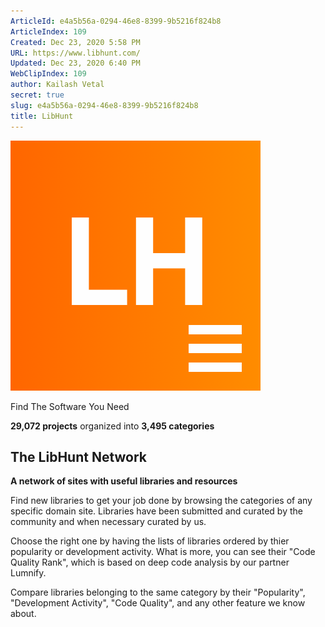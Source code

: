 ```yaml
---
ArticleId: e4a5b56a-0294-46e8-8399-9b5216f824b8
ArticleIndex: 109
Created: Dec 23, 2020 5:58 PM
URL: https://www.libhunt.com/
Updated: Dec 23, 2020 6:40 PM
WebClipIndex: 109
author: Kailash Vetal
secret: true
slug: e4a5b56a-0294-46e8-8399-9b5216f824b8
title: LibHunt
---
```

![logo-bf47da34e08bef492fb192e5381c2e0cc450843cf5a7bf954fee021c5bbeceec.png](109%20cd11364bfbb1400a9b6d4d4eac973e51/logo-bf47da34e08bef492fb192e5381c2e0cc450843cf5a7bf954fee021c5bbeceec.png)

Find The Software You Need

**29,072 projects** organized into **3,495 categories**

## The LibHunt Network

**A network of sites with useful libraries and resources**

Find new libraries to get your job done by browsing the categories of any specific domain site. Libraries have been submitted and curated by the community and when necessary curated by us.

Choose the right one by having the lists of libraries ordered by thier popularity or development activity. What is more, you can see their "Code Quality Rank", which is based on deep code analysis by our partner Lumnify.

Compare libraries belonging to the same category by their "Popularity", "Development Activity", "Code Quality", and any other feature we know about.
